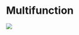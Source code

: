 # Multifunction

<img src="https://github.com/DarkCloud9000/Multifunction/blob/master/Picture/App.PNG">
